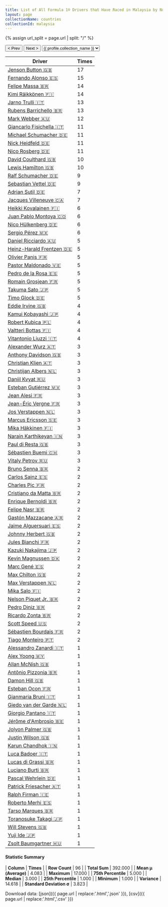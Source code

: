 ```yaml
---
title: List of All Formula 1® Drivers that Have Raced in Malaysia by Number of Times
layout: page
collectionName: countries
collectionId: malaysia
---
```


{% assign url_split = page.url | split: "/" %}
<div id="collection-navigation">
<button onclick="selector.options[selector.selectedIndex-1].value && (window.location = selector.options[selector.selectedIndex-1].value);">&lt; Prev</button>
<button onclick="selector.options[selector.selectedIndex+1].value && (window.location = selector.options[selector.selectedIndex+1].value);">Next &gt;</button>
<select id="selector" onchange="this.options[this.selectedIndex].value && (window.location = this.options[this.selectedIndex].value);">
  {% for collectionId in site.data[page.collectionName].refs %}
    {% if collectionId == page.collectionId %}
      {% assign selected = "selected" %}
    {% else %}
      {% assign selected = "" %}
    {% endif %}
    {% assign profile = site.data[page.collectionName][collectionId].profile %}
    <option value="/f1/{{ page.collectionName }}/{{ collectionId }}/{{ url_split[4] }}" {{ selected }}>{{ profile.collection_name }}</option>
  {% endfor %}
</select>
</div>

| Driver | Times |
|--|--|
| [Jenson Button 🇬🇧](/f1/drivers/button) | 17 |
| [Fernando Alonso 🇪🇸](/f1/drivers/alonso) | 15 |
| [Felipe Massa 🇧🇷](/f1/drivers/massa) | 14 |
| [Kimi Räikkönen 🇫🇮](/f1/drivers/raikkonen) | 14 |
| [Jarno Trulli 🇮🇹](/f1/drivers/trulli) | 13 |
| [Rubens Barrichello 🇧🇷](/f1/drivers/barrichello) | 13 |
| [Mark Webber 🇦🇺](/f1/drivers/webber) | 12 |
| [Giancarlo Fisichella 🇮🇹](/f1/drivers/fisichella) | 11 |
| [Michael Schumacher 🇩🇪](/f1/drivers/michael_schumacher) | 11 |
| [Nick Heidfeld 🇩🇪](/f1/drivers/heidfeld) | 11 |
| [Nico Rosberg 🇩🇪](/f1/drivers/rosberg) | 11 |
| [David Coulthard 🇬🇧](/f1/drivers/coulthard) | 10 |
| [Lewis Hamilton 🇬🇧](/f1/drivers/hamilton) | 10 |
| [Ralf Schumacher 🇩🇪](/f1/drivers/ralf_schumacher) | 9 |
| [Sebastian Vettel 🇩🇪](/f1/drivers/vettel) | 9 |
| [Adrian Sutil 🇩🇪](/f1/drivers/sutil) | 7 |
| [Jacques Villeneuve 🇨🇦](/f1/drivers/villeneuve) | 7 |
| [Heikki Kovalainen 🇫🇮](/f1/drivers/kovalainen) | 6 |
| [Juan Pablo Montoya 🇨🇴](/f1/drivers/montoya) | 6 |
| [Nico Hülkenberg 🇩🇪](/f1/drivers/hulkenberg) | 6 |
| [Sergio Pérez 🇲🇽](/f1/drivers/perez) | 6 |
| [Daniel Ricciardo 🇦🇺](/f1/drivers/ricciardo) | 5 |
| [Heinz-Harald Frentzen 🇩🇪](/f1/drivers/frentzen) | 5 |
| [Olivier Panis 🇫🇷](/f1/drivers/panis) | 5 |
| [Pastor Maldonado 🇻🇪](/f1/drivers/maldonado) | 5 |
| [Pedro de la Rosa 🇪🇸](/f1/drivers/rosa) | 5 |
| [Romain Grosjean 🇫🇷](/f1/drivers/grosjean) | 5 |
| [Takuma Sato 🇯🇵](/f1/drivers/sato) | 5 |
| [Timo Glock 🇩🇪](/f1/drivers/glock) | 5 |
| [Eddie Irvine 🇬🇧](/f1/drivers/irvine) | 4 |
| [Kamui Kobayashi 🇯🇵](/f1/drivers/kobayashi) | 4 |
| [Robert Kubica 🇵🇱](/f1/drivers/kubica) | 4 |
| [Valtteri Bottas 🇫🇮](/f1/drivers/bottas) | 4 |
| [Vitantonio Liuzzi 🇮🇹](/f1/drivers/liuzzi) | 4 |
| [Alexander Wurz 🇦🇹](/f1/drivers/wurz) | 3 |
| [Anthony Davidson 🇬🇧](/f1/drivers/davidson) | 3 |
| [Christian Klien 🇦🇹](/f1/drivers/klien) | 3 |
| [Christijan Albers 🇳🇱](/f1/drivers/albers) | 3 |
| [Daniil Kvyat 🇷🇺](/f1/drivers/kvyat) | 3 |
| [Esteban Gutiérrez 🇲🇽](/f1/drivers/gutierrez) | 3 |
| [Jean Alesi 🇫🇷](/f1/drivers/alesi) | 3 |
| [Jean-Éric Vergne 🇫🇷](/f1/drivers/vergne) | 3 |
| [Jos Verstappen 🇳🇱](/f1/drivers/verstappen) | 3 |
| [Marcus Ericsson 🇸🇪](/f1/drivers/ericsson) | 3 |
| [Mika Häkkinen 🇫🇮](/f1/drivers/hakkinen) | 3 |
| [Narain Karthikeyan 🇮🇳](/f1/drivers/karthikeyan) | 3 |
| [Paul di Resta 🇬🇧](/f1/drivers/resta) | 3 |
| [Sébastien Buemi 🇨🇭](/f1/drivers/buemi) | 3 |
| [Vitaly Petrov 🇷🇺](/f1/drivers/petrov) | 3 |
| [Bruno Senna 🇧🇷](/f1/drivers/bruno_senna) | 2 |
| [Carlos Sainz 🇪🇸](/f1/drivers/sainz) | 2 |
| [Charles Pic 🇫🇷](/f1/drivers/pic) | 2 |
| [Cristiano da Matta 🇧🇷](/f1/drivers/matta) | 2 |
| [Enrique Bernoldi 🇧🇷](/f1/drivers/bernoldi) | 2 |
| [Felipe Nasr 🇧🇷](/f1/drivers/nasr) | 2 |
| [Gastón Mazzacane 🇦🇷](/f1/drivers/mazzacane) | 2 |
| [Jaime Alguersuari 🇪🇸](/f1/drivers/alguersuari) | 2 |
| [Johnny Herbert 🇬🇧](/f1/drivers/herbert) | 2 |
| [Jules Bianchi 🇫🇷](/f1/drivers/jules_bianchi) | 2 |
| [Kazuki Nakajima 🇯🇵](/f1/drivers/nakajima) | 2 |
| [Kevin Magnussen 🇩🇰](/f1/drivers/kevin_magnussen) | 2 |
| [Marc Gené 🇪🇸](/f1/drivers/gene) | 2 |
| [Max Chilton 🇬🇧](/f1/drivers/chilton) | 2 |
| [Max Verstappen 🇳🇱](/f1/drivers/max_verstappen) | 2 |
| [Mika Salo 🇫🇮](/f1/drivers/salo) | 2 |
| [Nelson Piquet Jr. 🇧🇷](/f1/drivers/piquet_jr) | 2 |
| [Pedro Diniz 🇧🇷](/f1/drivers/diniz) | 2 |
| [Ricardo Zonta 🇧🇷](/f1/drivers/zonta) | 2 |
| [Scott Speed 🇺🇸](/f1/drivers/speed) | 2 |
| [Sébastien Bourdais 🇫🇷](/f1/drivers/bourdais) | 2 |
| [Tiago Monteiro 🇵🇹](/f1/drivers/monteiro) | 2 |
| [Alessandro Zanardi 🇮🇹](/f1/drivers/zanardi) | 1 |
| [Alex Yoong 🇲🇾](/f1/drivers/yoong) | 1 |
| [Allan McNish 🇬🇧](/f1/drivers/mcnish) | 1 |
| [Antônio Pizzonia 🇧🇷](/f1/drivers/pizzonia) | 1 |
| [Damon Hill 🇬🇧](/f1/drivers/damon_hill) | 1 |
| [Esteban Ocon 🇫🇷](/f1/drivers/ocon) | 1 |
| [Gianmaria Bruni 🇮🇹](/f1/drivers/bruni) | 1 |
| [Giedo van der Garde 🇳🇱](/f1/drivers/garde) | 1 |
| [Giorgio Pantano 🇮🇹](/f1/drivers/pantano) | 1 |
| [Jérôme d'Ambrosio 🇧🇪](/f1/drivers/ambrosio) | 1 |
| [Jolyon Palmer 🇬🇧](/f1/drivers/jolyon_palmer) | 1 |
| [Justin Wilson 🇬🇧](/f1/drivers/wilson) | 1 |
| [Karun Chandhok 🇮🇳](/f1/drivers/chandhok) | 1 |
| [Luca Badoer 🇮🇹](/f1/drivers/badoer) | 1 |
| [Lucas di Grassi 🇧🇷](/f1/drivers/grassi) | 1 |
| [Luciano Burti 🇧🇷](/f1/drivers/burti) | 1 |
| [Pascal Wehrlein 🇩🇪](/f1/drivers/wehrlein) | 1 |
| [Patrick Friesacher 🇦🇹](/f1/drivers/friesacher) | 1 |
| [Ralph Firman 🇮🇪](/f1/drivers/firman) | 1 |
| [Roberto Merhi 🇪🇸](/f1/drivers/merhi) | 1 |
| [Tarso Marques 🇧🇷](/f1/drivers/marques) | 1 |
| [Toranosuke Takagi 🇯🇵](/f1/drivers/takagi) | 1 |
| [Will Stevens 🇬🇧](/f1/drivers/stevens) | 1 |
| [Yuji Ide 🇯🇵](/f1/drivers/ide) | 1 |
| [Zsolt Baumgartner 🇭🇺](/f1/drivers/baumgartner) | 1 |

#### Statistic Summary

| **Column** | **Times** |
| **Row Count** | 96 |
| **Total Sum** | 392.000 |
| **Mean μ (Average)** | 4.083 |
| **Maximum** | 17.000 |
| **75th Percentile** | 5.000 |
| **Median** | 3.000 |
| **25th Percentile** | 1.000 |
| **Minimum** | 1.000 |
| **Variance** | 14.618 |
| **Standard Deviation σ** | 3.823 |

Download data: [json]({{ page.url | replace:'.html','.json' }}), [csv]({{ page.url | replace:'.html','.csv' }})
